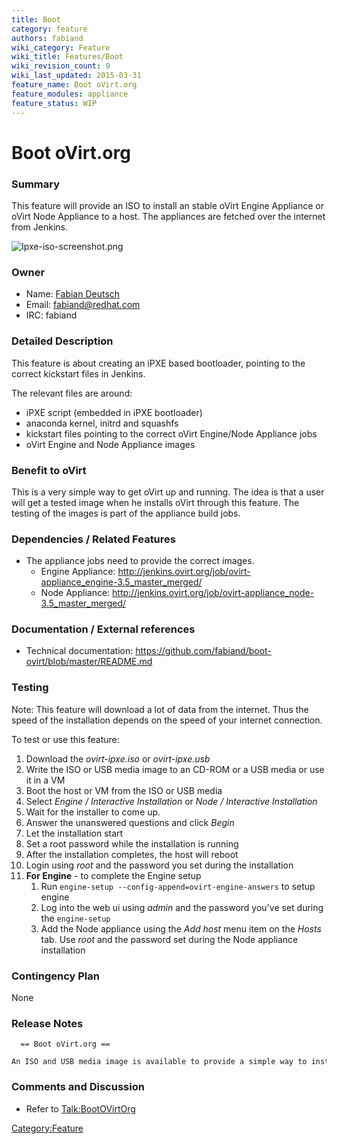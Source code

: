 ```yaml
---
title: Boot
category: feature
authors: fabiand
wiki_category: Feature
wiki_title: Features/Boot
wiki_revision_count: 9
wiki_last_updated: 2015-03-31
feature_name: Boot oVirt.org
feature_modules: appliance
feature_status: WIP
---
```


# Boot oVirt.org

### Summary

This feature will provide an ISO to install an stable oVirt Engine Appliance or oVirt Node Appliance to a host. The appliances are fetched over the internet from Jenkins.

![](Ipxe-iso-screenshot.png "Ipxe-iso-screenshot.png")

### Owner

*   Name: [ Fabian Deutsch](User:fabiand)
*   Email: <fabiand@redhat.com>
*   IRC: fabiand

### Detailed Description

This feature is about creating an iPXE based bootloader, pointing to the correct kickstart files in Jenkins.

The relevant files are around:

*   iPXE script (embedded in iPXE bootloader)
*   anaconda kernel, initrd and squashfs
*   kickstart files pointing to the correct oVirt Engine/Node Appliance jobs
*   oVirt Engine and Node Appliance images

### Benefit to oVirt

This is a very simple way to get oVirt up and running. The idea is that a user will get a tested image when he installs oVirt through this feature. The testing of the images is part of the appliance build jobs.

### Dependencies / Related Features

*   The appliance jobs need to provide the correct images.
    -   Engine Appliance: <http://jenkins.ovirt.org/job/ovirt-appliance_engine-3.5_master_merged/>
    -   Node Appliance: <http://jenkins.ovirt.org/job/ovirt-appliance_node-3.5_master_merged/>

### Documentation / External references

*   Technical documentation: <https://github.com/fabiand/boot-ovirt/blob/master/README.md>

### Testing

Note: This feature will download a lot of data from the internet. Thus the speed of the installation depends on the speed of your internet connection.

To test or use this feature:

1.  Download the *ovirt-ipxe.iso* or *ovirt-ipxe.usb*
2.  Write the ISO or USB media image to an CD-ROM or a USB media or use it in a VM
3.  Boot the host or VM from the ISO or USB media
4.  Select *Engine / Interactive Installation* or *Node / Interactive Installation*
5.  Wait for the installer to come up.
6.  Answer the unanswered questions and click *Begin*
7.  Let the installation start
8.  Set a root password while the installation is running
9.  After the installation completes, the host will reboot
10. Login using *root* and the password you set during the installation
11. **For Engine** - to complete the Engine setup
    1.  Run `engine-setup --config-append=ovirt-engine-answers` to setup engine
    2.  Log into the web ui using *admin* and the password you've set during the `engine-setup`
    3.  Add the Node appliance using the *Add host* menu item on the *Hosts* tab. Use *root* and the password set during the Node appliance installation

### Contingency Plan

None

### Release Notes

      == Boot oVirt.org ==
      An ISO and USB media image is available to provide a simple way to install the oVirt Engine and oVirt Node appliances.

### Comments and Discussion

*   Refer to <Talk:BootOVirtOrg>

<Category:Feature>
